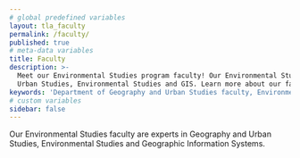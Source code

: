```yaml
---
# global predefined variables
layout: tla_faculty
permalink: /faculty/
published: true
# meta-data variables
title: Faculty
description: >-
  Meet our Environmental Studies program faculty! Our Environmental Studies faculty are experts in Geography and 
  Urban Studies, Environmental Studies and GIS. Learn more about our faculty at the College of Liberal Arts at Temple University.
keywords: 'Department of Geography and Urban Studies faculty, Environmental Studies faculty, Environmental Studies program'
# custom variables
sidebar: false
---
```

Our Environmental Studies faculty are experts in Geography and Urban Studies, Environmental Studies and Geographic Information Systems.

